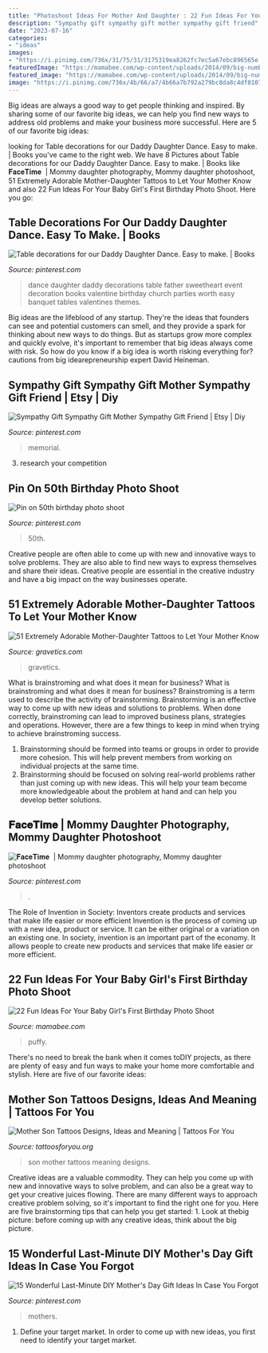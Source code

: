 ```yaml
---
title: "Photoshoot Ideas For Mother And Daughter : 22 Fun Ideas For Your Baby Girl&#039;s First Birthday Photo Shoot"
description: "Sympathy gift sympathy gift mother sympathy gift friend"
date: "2023-07-16"
categories:
- "ideas"
images:
- "https://i.pinimg.com/736x/31/75/31/3175319ea8262fc7ec5a67ebc896565e.jpg"
featuredImage: "https://mamabee.com/wp-content/uploads/2014/09/big-number-for-a-big-girl.jpg"
featured_image: "https://mamabee.com/wp-content/uploads/2014/09/big-number-for-a-big-girl.jpg"
image: "https://i.pinimg.com/736x/4b/66/a7/4b66a7b792a279bc8da8c4df8107c2ed.jpg"
---
```



Big ideas are always a good way to get people thinking and inspired. By sharing some of our favorite big ideas, we can help you find new ways to address old problems and make your business more successful. Here are 5 of our favorite big ideas: 

	

		
looking for Table decorations for our Daddy Daughter Dance. Easy to make. | Books you've came to the right web. We have 8 Pictures about Table decorations for our Daddy Daughter Dance. Easy to make. | Books like 𝐅𝐚𝐜𝐞𝐓𝐢𝐦𝐞 ️ | Mommy daughter photography, Mommy daughter photoshoot, 51 Extremely Adorable Mother-Daughter Tattoos to Let Your Mother Know and also 22 Fun Ideas For Your Baby Girl&#039;s First Birthday Photo Shoot. Here you go:
		
    
## Table Decorations For Our Daddy Daughter Dance. Easy To Make. | Books

<img loading=lazy src="https://s-media-cache-ak0.pinimg.com/736x/60/48/ae/6048aeacfd9b9a45a8aafc2d9f91ae00.jpg" onerror="this.onerror=null;this.src='https://tse2.mm.bing.net/th?id=OIP.Wvw-MuPwO4WMvsjuqf_imQHaJ6&amp;pid=15.1';" alt="Table decorations for our Daddy Daughter Dance. Easy to make. | Books">

_Source: pinterest.com_

>dance daughter daddy decorations table father sweetheart event decoration books valentine birthday church parties worth easy banquet tables valentines themes. 

	

Big ideas are the lifeblood of any startup. They're the ideas that founders can see and potential customers can smell, and they provide a spark for thinking about new ways to do things. But as startups grow more complex and quickly evolve, it's important to remember that big ideas always come with risk. So how do you know if a big idea is worth risking everything for? cautions from big idearepreneurship expert David Heineman.

    
## Sympathy Gift Sympathy Gift Mother Sympathy Gift Friend | Etsy | Diy

<img loading=lazy src="https://i.pinimg.com/736x/4b/66/a7/4b66a7b792a279bc8da8c4df8107c2ed.jpg" onerror="this.onerror=null;this.src='https://tse3.mm.bing.net/th?id=OIP.iWBwHfDuRhaJ_OA40Nao-AHaLk&amp;pid=15.1';" alt="Sympathy Gift Sympathy Gift Mother Sympathy Gift Friend | Etsy | Diy">

_Source: pinterest.com_

>memorial. 

	

3. research your competition 

    
## Pin On 50th Birthday Photo Shoot

<img loading=lazy src="https://i.pinimg.com/736x/54/5c/44/545c4490888151f80e59c037f2f97271.jpg" onerror="this.onerror=null;this.src='https://tse4.mm.bing.net/th?id=OIP.A2XUfWYq5QNz-Iq-vc2XCAHaLH&amp;pid=15.1';" alt="Pin on 50th birthday photo shoot">

_Source: pinterest.com_

>50th. 

	

Creative people are often able to come up with new and innovative ways to solve problems. They are also able to find new ways to express themselves and share their ideas. Creative people are essential in the creative industry and have a big impact on the way businesses operate.

    
## 51 Extremely Adorable Mother-Daughter Tattoos To Let Your Mother Know

<img loading=lazy src="https://www.gravetics.com/wp-content/uploads/2017/07/Baby-Elephant-On-Wrist-Mother-Daugter-Tattoo.jpg" onerror="this.onerror=null;this.src='https://tse2.mm.bing.net/th?id=OIP.ssPIsg5pRH7InLZGqFw_JQHaJQ&amp;pid=15.1';" alt="51 Extremely Adorable Mother-Daughter Tattoos to Let Your Mother Know">

_Source: gravetics.com_

>gravetics. 

	

What is brainstroming and what does it mean for business?
What is brainstroming and what does it mean for business?
Brainstroming is a term used to describe the activity of brainstorming. Brainstorming is an effective way to come up with new ideas and solutions to problems. When done correctly, brainstroming can lead to improved business plans, strategies and operations. However, there are a few things to keep in mind when trying to achieve brainstroming success.

1) Brainstorming should be formed into teams or groups in order to provide more cohesion. This will help prevent members from working on individual projects at the same time.
2) Brainstorming should be focused on solving real-world problems rather than just coming up with new ideas. This will help your team become more knowledgeable about the problem at hand and can help you develop better solutions.

    
## 𝐅𝐚𝐜𝐞𝐓𝐢𝐦𝐞 ️ | Mommy Daughter Photography, Mommy Daughter Photoshoot

<img loading=lazy src="https://i.pinimg.com/736x/31/75/31/3175319ea8262fc7ec5a67ebc896565e.jpg" onerror="this.onerror=null;this.src='https://tse3.mm.bing.net/th?id=OIP.Q5lNAkZLJu_6nvueSDwGZAHaKK&amp;pid=15.1';" alt="𝐅𝐚𝐜𝐞𝐓𝐢𝐦𝐞 ️ | Mommy daughter photography, Mommy daughter photoshoot">

_Source: pinterest.com_

>. 

	

The Role of Invention in Society: Inventors create products and services that make life easier or more efficient
Invention is the process of coming up with a new idea, product or service. It can be either original or a variation on an existing one. In society, invention is an important part of the economy. It allows people to create new products and services that make life easier or more efficient.

    
## 22 Fun Ideas For Your Baby Girl&#039;s First Birthday Photo Shoot

<img loading=lazy src="https://mamabee.com/wp-content/uploads/2014/09/big-number-for-a-big-girl.jpg" onerror="this.onerror=null;this.src='https://tse4.mm.bing.net/th?id=OIP.Oe6LhJlPcqSa2mMVG7NvVwHaLH&amp;pid=15.1';" alt="22 Fun Ideas For Your Baby Girl&#039;s First Birthday Photo Shoot">

_Source: mamabee.com_

>puffy. 

	

There's no need to break the bank when it comes toDIY projects, as there are plenty of easy and fun ways to make your home more comfortable and stylish. Here are five of our favorite ideas: 

    
## Mother Son Tattoos Designs, Ideas And Meaning | Tattoos For You

<img loading=lazy src="https://www.tattoosforyou.org/wp-content/uploads/2016/05/Son-Mother-Tattoos.jpg" onerror="this.onerror=null;this.src='https://tse4.mm.bing.net/th?id=OIP.BQ58vVeIxE7KvwbILTzp5AHaKQ&amp;pid=15.1';" alt="Mother Son Tattoos Designs, Ideas and Meaning | Tattoos For You">

_Source: tattoosforyou.org_

>son mother tattoos meaning designs. 

	

Creative ideas are a valuable commodity. They can help you come up with new and innovative ways to solve problem, and can also be a great way to get your creative juices flowing. There are many different ways to approach creative problem solving, so it's important to find the right one for you. Here are five brainstorming tips that can help you get started: 1. Look at thebig picture: before coming up with any creative ideas, think about the big picture.

    
## 15 Wonderful Last-Minute DIY Mother&#039;s Day Gift Ideas In Case You Forgot

<img loading=lazy src="https://i.pinimg.com/736x/14/7a/4b/147a4b7dd1a91804c4af43a7233e6451.jpg" onerror="this.onerror=null;this.src='https://tse3.mm.bing.net/th?id=OIP.CK02Kdc7XSWSDgzvoiPWEAHaTR&amp;pid=15.1';" alt="15 Wonderful Last-Minute DIY Mother&#039;s Day Gift Ideas In Case You Forgot">

_Source: pinterest.com_

>mothers. 

	

1. Define your target market. In order to come up with new ideas, you first need to identify your target market.

